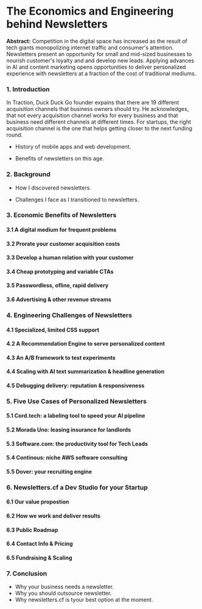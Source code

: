 # The Economics and Engineering behind Newsletters

**Abstract:** Competition in the digital space has increased as the result of tech giants monopolizing internet traffic and consumer's attention. Newsletters present an opportunity for small and mid-sized businesses to nourish customer's loyalty and and develop new leads. Applying advances in AI and content marketing opens opportunities to deliver personalized experience with newsletters at a fraction of the cost of traditional mediums.


### 1. Introduction

In Traction, Duck Duck Go founder expains that there are 19 different acquisition channels that business owners should try. He acknowledges, that not every acquisition channel works for every business and that business need different channels at different times. For startups, the right acquisition channel is the one that helps getting closer to the next funding round.

* History of mobile apps and web development.

* Benefits of newsletters on this age.


### 2. Background

* How I discovered newsletters.

* Challenges I face as I transitioned to newsletters.


### 3. Economic Benefits of Newsletters

#### 3.1 A digital medium for frequent problems
#### 3.2 Prorate your customer acquisition costs
#### 3.3 Develop a human relation with your customer
#### 3.4 Cheap prototyping and variable CTAs
#### 3.5 Passwordless, ofline, rapid delivery
#### 3.6 Advertising & other revenue streams


### 4. Engineering Challenges of Newsletters

#### 4.1 Specialized, limited CSS support
#### 4.2 A Recommendation Engine to serve personalized content
#### 4.3 An A/B framework to test experiments
#### 4.4 Scaling with AI text summarization & headline generation
#### 4.5 Debugging delivery: reputation & responsiveness


### 5. Five Use Cases of Personalized Newsletters

#### 5.1 Cord.tech: a labeling tool to speed your AI pipeline
#### 5.2 Morada Uno: leasing insurance for landlords
#### 5.3 Software.com: the productivity tool for Tech Leads
#### 5.4 Continous: niche AWS software consulting
#### 5.5 Dover: your recruiting engine


### 6. Newsletters.cf a Dev Studio for your Startup 

#### 6.1 Our value propostion
#### 6.2 How we work and deliver results
#### 6.3 Public Roadmap
#### 6.4 Contact Info & Pricing
#### 6.5 Fundraising & Scaling


### 7. Conclusion

* Why your business needs a newsletter.
* Why you should outsource newsletter.
* Why newsletters.cf is tyour best option at the moment.


